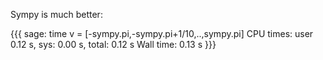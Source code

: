 Sympy is much better:

{{{
sage: time v = [-sympy.pi,-sympy.pi+1/10,..,sympy.pi]
CPU times: user 0.12 s, sys: 0.00 s, total: 0.12 s
Wall time: 0.13 s
}}}
